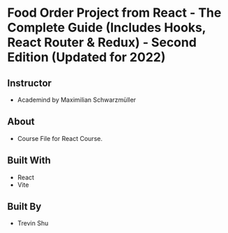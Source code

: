 # Food Order Project from React - The Complete Guide (Includes Hooks, React Router & Redux) - Second Edition (Updated for 2022)

## Instructor

- Academind by Maximilian Schwarzmüller

## About

- Course File for React Course.

## Built With

- React
- Vite

## Built By

- Trevin Shu
